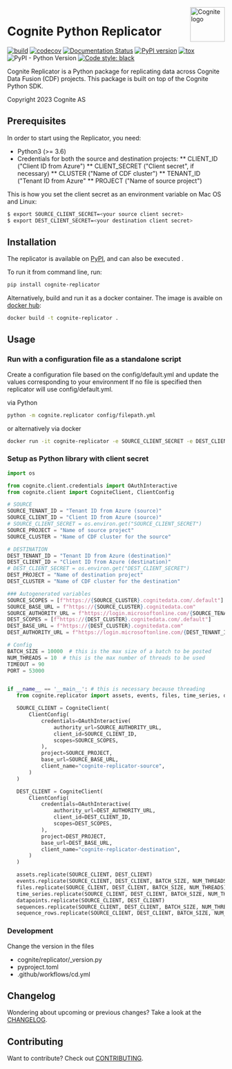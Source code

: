 <a href="https://cognite.com/">
    <img src="https://raw.githubusercontent.com/cognitedata/cognite-python-docs/master/img/cognite_logo.png" alt="Cognite logo" title="Cognite" align="right" height="80" />
</a>

# Cognite Python Replicator
[![build](https://webhooks.dev.cognite.ai/build/buildStatus/icon?job=github-builds/cognite-replicator/master)](https://jenkins.cognite.ai/job/github-builds/job/cognite-replicator/job/master/)
[![codecov](https://codecov.io/gh/cognitedata/cognite-replicator/branch/master/graph/badge.svg)](https://codecov.io/gh/cognitedata/cognite-replicator)
[![Documentation Status](https://readthedocs.com/projects/cognite-cognite-replicator/badge/?version=latest)](https://cognite-cognite-replicator.readthedocs-hosted.com/en/latest/)
[![PyPI version](https://badge.fury.io/py/cognite-replicator.svg)](https://pypi.org/project/cognite-replicator/)
[![tox](https://img.shields.io/badge/tox-3.6%2B-blue.svg)](https://www.python.org/downloads/release/python-366/)
![PyPI - Python Version](https://img.shields.io/pypi/pyversions/cognite-replicator)
[![Code style: black](https://img.shields.io/badge/code%20style-black-000000.svg)](https://github.com/ambv/black)

Cognite Replicator is a Python package for replicating data across Cognite Data Fusion (CDF) projects. This package is
built on top of the Cognite Python SDK.

Copyright 2023 Cognite AS

## Prerequisites
In order to start using the Replicator, you need:
* Python3 (>= 3.6)
* Credentials for both the source and destination projects: 
** CLIENT_ID ("Client ID from Azure")
** CLIENT_SECRET ("Client secret", if necessary)
** CLUSTER ("Name of CDF cluster")
** TENANT_ID ("Tenant ID from Azure"
** PROJECT ("Name of source project")

This is how you set the client secret as an environment variable on Mac OS and Linux:
```bash
$ export SOURCE_CLIENT_SECRET=<your source client secret>
$ export DEST_CLIENT_SECRET=<your destination client secret>
```

## Installation
The replicator is available on [PyPI](https://pypi.org/project/cognite-replicator/), and can also be executed .

To run it from command line, run:
```bash
pip install cognite-replicator
```

Alternatively, build and run it as a docker container. The image is avaible on [docker hub](https://hub.docker.com/r/cognite/cognite-replicator):
```bash
docker build -t cognite-replicator .
```

## Usage

### Run with a configuration file as a standalone script

Create a configuration file based on the config/default.yml and update the values corresponding to your environment
If no file is specified then replicator will use config/default.yml.

via Python 

```bash
python -m cognite.replicator config/filepath.yml
```

or alternatively via docker

```bash
docker run -it cognite-replicator -e SOURCE_CLIENT_SECRET -e DEST_CLIENT_SECRET -v config/filepath.yml:/config.yml cognite-replicator /config.yml
```

### Setup as Python library with client secret
 ```python
import os

from cognite.client.credentials import OAuthInteractive
from cognite.client import CogniteClient, ClientConfig

# SOURCE
SOURCE_TENANT_ID = "Tenant ID from Azure (source)"
SOURCE_CLIENT_ID = "Client ID from Azure (source)"
# SOURCE_CLIENT_SECRET = os.environ.get("SOURCE_CLIENT_SECRET")
SOURCE_PROJECT = "Name of source project"
SOURCE_CLUSTER = "Name of CDF cluster for the source"

# DESTINATION
DEST_TENANT_ID = "Tenant ID from Azure (destination)"
DEST_CLIENT_ID = "Client ID from Azure (destination)"
# DEST_CLIENT_SECRET = os.environ.get("DEST_CLIENT_SECRET")
DEST_PROJECT = "Name of destination project"
DEST_CLUSTER = "Name of CDF cluster for the destination"

### Autogenerated variables
SOURCE_SCOPES = [f"https://{SOURCE_CLUSTER}.cognitedata.com/.default"]
SOURCE_BASE_URL = f"https://{SOURCE_CLUSTER}.cognitedata.com"
SOURCE_AUTHORITY_URL = f"https://login.microsoftonline.com/{SOURCE_TENANT_ID}"
DEST_SCOPES = [f"https://{DEST_CLUSTER}.cognitedata.com/.default"]
DEST_BASE_URL = f"https://{DEST_CLUSTER}.cognitedata.com"
DEST_AUTHORITY_URL = f"https://login.microsoftonline.com/{DEST_TENANT_ID}"

# Config
BATCH_SIZE = 10000  # this is the max size of a batch to be posted
NUM_THREADS = 10  # this is the max number of threads to be used
TIMEOUT = 90
PORT = 53000


if __name__ == '__main__': # this is necessary because threading
    from cognite.replicator import assets, events, files, time_series, datapoints, sequences, sequence_rows

    SOURCE_CLIENT = CogniteClient(
        ClientConfig(
            credentials=OAuthInteractive(
                authority_url=SOURCE_AUTHORITY_URL,
                client_id=SOURCE_CLIENT_ID,
                scopes=SOURCE_SCOPES,
            ),
            project=SOURCE_PROJECT,
            base_url=SOURCE_BASE_URL,
            client_name="cognite-replicator-source",
        )
    )

    DEST_CLIENT = CogniteClient(
        ClientConfig(
            credentials=OAuthInteractive(
                authority_url=DEST_AUTHORITY_URL,
                client_id=DEST_CLIENT_ID,
                scopes=DEST_SCOPES,
            ),
            project=DEST_PROJECT,
            base_url=DEST_BASE_URL,
            client_name="cognite-replicator-destination",
        )
    )

    assets.replicate(SOURCE_CLIENT, DEST_CLIENT)
    events.replicate(SOURCE_CLIENT, DEST_CLIENT, BATCH_SIZE, NUM_THREADS)
    files.replicate(SOURCE_CLIENT, DEST_CLIENT, BATCH_SIZE, NUM_THREADS)
    time_series.replicate(SOURCE_CLIENT, DEST_CLIENT, BATCH_SIZE, NUM_THREADS)
    datapoints.replicate(SOURCE_CLIENT, DEST_CLIENT)
    sequences.replicate(SOURCE_CLIENT, DEST_CLIENT, BATCH_SIZE, NUM_THREADS)
    sequence_rows.replicate(SOURCE_CLIENT, DEST_CLIENT, BATCH_SIZE, NUM_THREADS)
```

### Development

Change the version in the files
- cognite/replicator/_version.py
- pyproject.toml
- .github/workflows/cd.yml


## Changelog
Wondering about upcoming or previous changes? Take a look at the [CHANGELOG](https://github.com/cognitedata/cognite-replicator/blob/master/CHANGELOG.md).

## Contributing
Want to contribute? Check out [CONTRIBUTING](https://github.com/cognitedata/cognite-replicator/blob/master/CONTRIBUTING.md).
